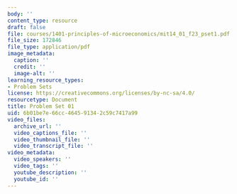 ```yaml
---
body: ''
content_type: resource
draft: false
file: courses/1401-principles-of-microeconomics/mit14_01_f23_pset1.pdf
file_size: 172846
file_type: application/pdf
image_metadata:
  caption: ''
  credit: ''
  image-alt: ''
learning_resource_types:
- Problem Sets
license: https://creativecommons.org/licenses/by-nc-sa/4.0/
resourcetype: Document
title: Problem Set 01
uid: 6b01be7e-66cc-4645-9134-2c59c7417a99
video_files:
  archive_url: ''
  video_captions_file: ''
  video_thumbnail_file: ''
  video_transcript_file: ''
video_metadata:
  video_speakers: ''
  video_tags: ''
  youtube_description: ''
  youtube_id: ''
---
```

